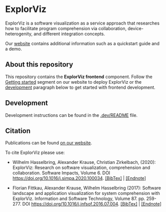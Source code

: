 # ExplorViz

ExplorViz is a software visualization as a service approach that researches how to facilitate program comprehension via collaboration, device-heterogenity, and different integration concepts.

Our [website](https://explorviz.uni-kiel.de) contains additional information such as a quickstart guide and a demo.

## About this repository

This repository contains the **ExplorViz frontend** component.
Follow the [Getting started](https://explorviz.dev/2-getting-started/) segment on our website to deploy ExplorViz or the [development](#development) paragraph below to get started with frontend development.

## Development

Development instructions can be found in the [.dev/README](.dev/README.md) file.

## Citation

Publications can be found [on our website](https://explorviz.dev/4-publications/).

To cite ExplorViz please use:

- Wilhelm Hasselbring, Alexander Krause, Christian Zirkelbach, (2020): ExplorViz: Research on software visualization, comprehension and collaboration. Software Impacts, Volume 6. DOI https://doi.org/10.1016/j.simpa.2020.100034.
  [[BibTex]](https://oceanrep.geomar.de/cgi/export/eprint/50471/BibTeX/geomar-eprint-50471.bib) | [[Endnote]](https://oceanrep.geomar.de/cgi/export/eprint/50471/EndNote/geomar-eprint-50471.enw)

- Florian Fittkau, Alexander Krause, Wilhelm Hasselbring (2017): Software landscape and application visualization for system comprehension with ExplorViz. Information and Software Technology, Volume 87. pp. 259-277. DOI https://doi.org/10.1016/j.infsof.2016.07.004.
  [[BibTex]](https://oceanrep.geomar.de/cgi/export/eprint/33464/BibTeX/geomar-eprint-33464.bib) | [[Endnote]](https://oceanrep.geomar.de/cgi/export/eprint/33464/EndNote/geomar-eprint-33464.enw)
